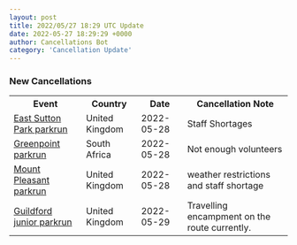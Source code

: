 ```yaml
---
layout: post
title: 2022/05/27 18:29 UTC Update
date: 2022-05-27 18:29:29 +0000
author: Cancellations Bot
category: 'Cancellation Update'
---
```


<h3>New Cancellations</h3>
<div class='hscrollable'>
<table style='width: 100%'>
    <tr>
        <th>Event</th>
        <th>Country</th>
        <th>Date</th>
        <th>Cancellation Note</th>
    </tr>
    <tr>
        <td><a href="">East Sutton Park parkrun</a></td>
        <td>United Kingdom</td>
        <td>2022-05-28</td>
        <td>Staff Shortages</td>
    </tr>
    <tr>
        <td><a href="https://www.parkrun.co.za/greenpoint">Greenpoint parkrun</a></td>
        <td>South Africa</td>
        <td>2022-05-28</td>
        <td>Not enough volunteers</td>
    </tr>
    <tr>
        <td><a href="">Mount Pleasant parkrun</a></td>
        <td>United Kingdom</td>
        <td>2022-05-28</td>
        <td>weather restrictions and staff shortage</td>
    </tr>
    <tr>
        <td><a href="https://www.parkrun.org.uk/guildford-juniors">Guildford junior parkrun</a></td>
        <td>United Kingdom</td>
        <td>2022-05-29</td>
        <td>Travelling encampment on the route currently.</td>
    </tr>
</table>
</div>
